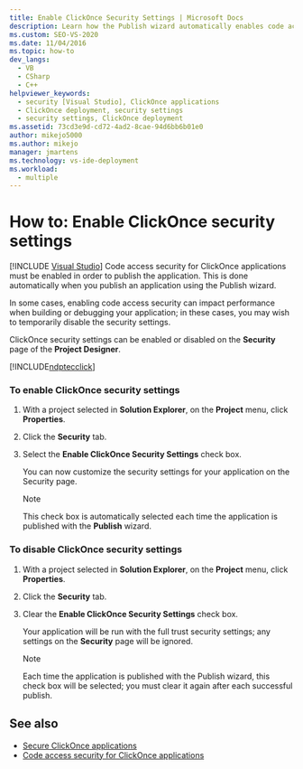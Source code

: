```yaml
---
title: Enable ClickOnce Security Settings | Microsoft Docs
description: Learn how the Publish wizard automatically enables code access security for ClickOnce applications to publish the application.
ms.custom: SEO-VS-2020
ms.date: 11/04/2016
ms.topic: how-to
dev_langs: 
  - VB
  - CSharp
  - C++
helpviewer_keywords: 
  - security [Visual Studio], ClickOnce applications
  - ClickOnce deployment, security settings
  - security settings, ClickOnce deployment
ms.assetid: 73cd3e9d-cd72-4ad2-8cae-94d6bb6b01e0
author: mikejo5000
ms.author: mikejo
manager: jmartens
ms.technology: vs-ide-deployment
ms.workload: 
  - multiple
---
```

# How to: Enable ClickOnce security settings

 [!INCLUDE [Visual Studio](~/includes/applies-to-version/vs-windows-only.md)]
Code access security for ClickOnce applications must be enabled in order to publish the application. This is done automatically when you publish an application using the Publish wizard.

 In some cases, enabling code access security can impact performance when building or debugging your application; in these cases, you may wish to temporarily disable the security settings.

 ClickOnce security settings can be enabled or disabled on the **Security** page of the **Project Designer**.

 [!INCLUDE[ndptecclick](../deployment/includes/dotnet-unsupported-task.md)]

### To enable ClickOnce security settings

1. With a project selected in **Solution Explorer**, on the **Project** menu, click **Properties**.

2. Click the **Security** tab.

3. Select the **Enable ClickOnce Security Settings** check box.

     You can now customize the security settings for your application on the Security page.

    > [!NOTE]
    > This check box is automatically selected each time the application is published with the **Publish** wizard.

### To disable ClickOnce security settings

1. With a project selected in **Solution Explorer**, on the **Project** menu, click **Properties**.

2. Click the **Security** tab.

3. Clear the **Enable ClickOnce Security Settings** check box.

     Your application will be run with the full trust security settings; any settings on the **Security** page will be ignored.

    > [!NOTE]
    > Each time the application is published with the Publish wizard, this check box will be selected; you must clear it again after each successful publish.

## See also
- [Secure ClickOnce applications](../deployment/securing-clickonce-applications.md)
- [Code access security for ClickOnce applications](../deployment/code-access-security-for-clickonce-applications.md)
